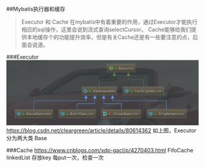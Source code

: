 ##Mybatis执行器和缓存
> Executor 和 Cache 在mybatis中有着重要的作用，通过Executor才能执行相应的sql操作，这里会说到流式查询selectCursor。
Cache能够给我们提供本地缓存个的功能提升效率，但是有关Cache还是有一些要注意的点，后面会说道。

###Executor
![avatar](img/Executor.png)
https://blog.csdn.net/cleargreen/article/details/80614362
如上图，Executor分为两大类
Base


###Cache
https://www.cnblogs.com/xdp-gacl/p/4270403.html
FifoCache
linkedList 存放key 每put一次，检查一次